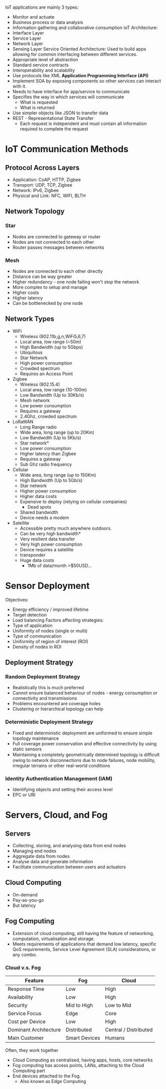 IoT applications are mainly 3 types:
- Monitor and actuate
- Business process or data analysis
- Information gathering and collaborative consumption
IoT Architecture:
- Interface Layer
- Service Layer
- Network Layer
- Sensing Layer
Service Oriented Architecture: Used to build apps allowing for common interfacing between different services.
- Appropriate level of abstraction
- Standard service contracts
- Interoperability and scalability
- Use protocols like XML
**Application Programming Interface (API)**
- Implement SOA by exposing components so other services can interact with it.
- Needs to have interface for app/service to communicate
- Specifies the way in which services will communicate
	- What is requested
	- What is returned
- Use simpler objects like JSON to transfer data
- REST - Representational State Transfer
	- Each request is independent and must contain all information required to complete the request
# IoT Communication Methods
## Protocol Across Layers
- Application: CoAP, HTTP, Zigbee
- Transport: UDP, TCP, Zigbee
- Network: IPv6, Zigbee
- Physical and Link: NFC, WIFI, BLTH
## Network Topology
### Star
- Nodes are connected to gateway or router
- Nodes are not connected to each other
- Router passes messages between networks
### Mesh
- Nodes are connected to each other directly
- Distance can be way greater
- Higher redundancy - one node failing won't stop the network
- More complex to setup and manage
- Higher costs
- Higher latency
- Can be bottlenecked by one node
## Network Types
- WiFi
	- Wireless (802.11b,g,n,WiFi5,6,7)
	- Local area, low range (~50m)
	- High Bandwidth (up to 5Gbps)
	- Ubiquitous
	- Star Network
	- High power consumption
	- Crowded spectrum
	- Requires an Access Point
- Zigbee
	- Wireless (802.15.4)
	- Local area, low range (10-100m)
	- Low Bandwidth (Up to 30Kb/s)
	- Mesh network
	- Low power consumption
	- Requires a gateway
	- 2.4Ghz, crowded spectrum
- LoRaWAN
	- Long Range radio
	- Wide area, long range (up to 20Km)
	- Low Bandwidth (Up to 5Kb/s)
	- Star network*
	- Low power consumption
	- Higher latency than Zigbee
	- Requires a gateway
	- Sub Ghz radio frequency
- Cellular
	- Wide area, long range (up to 150Km)
	- High Bandwidth (Up to 5Gb/s)
	- Star network
	- Higher power consumption
	- Higher data costs
	- Expensive to deploy (relying on cellular companies)
		- Dead spots
	- Shared bandwidth
	- Device needs a modem
- Satellite
	- Accessible pretty much anywhere outdoors.
	- Can be very high bandwidth*
	- Very resilient data transfer
	- Very high power consumption
	- Device requires a satellite
	- transponder
	- Huge data costs
		- 1Mb of data/month >$50USD...
# Sensor Deployment
Objectives:
- Energy efficiency / improved lifetime
- Target detection
- Load balancing
Factors affecting strategies:
- Type of application
- Uniformity of nodes (single or multi)
- Type of communication
- Uniformity of region of interest (ROI)
- Density of nodes in ROI
## Deployment Strategy
### Random Deployment Strategy
- Realistically this is much preferred
- Cannot ensure balanced behaviour of nodes - energy consumption or connectivity and transmissions
- Problems encountered are coverage holes
- Clustering or hierarchical topology can help
### Deterministic Deployment Strategy
- Fixed and deterministic deployment are uniformed to ensure simple topology maintenance
- Full coverage power conservation and effective connectivity by using static sensors
- Maintaining a completely geometrically determined topology is diﬃcult owing to network disconnections due to node failures, node mobility, irregular terrains or other real-world conditions
### Identity Authentication Management (IAM)
- Identifying objects and setting their access level
- EPC or URI
# Servers, Cloud, and Fog
## Servers
- Collecting, storing, and analysing data from end nodes
- Managing end nodes
- Aggregate data from nodes
- Analyse data and generate information
- Facilitate communication between users and actuators
## Cloud Computing
- On-demand
- Pay-as-you-go
- But latency
## Fog Computing
- Extension of cloud computing, still having the feature of networking, computation, virtualisation and storage.
- Meets requirements of applications that demand low latency, specific QoS requirements, Service Level Agreement (SLA) considerations, or any combo.
### Cloud v.s. Fog

| Feature               | Fog           | Cloud                 |
| --------------------- | ------------- | --------------------- |
| Response Time         | Low           | High                  |
| Availability          | Low           | High                  |
| Security              | Mid to High   | Low to Mid            |
| Service Focus         | Edge          | Core                  |
| Cost per Device       | Low           | High                  |
| Dominant Architecture | Distributed   | Central / Distributed |
| Main Customer         | Smart Devices | Humans                |
Often, they work together
- Cloud Computing as centralised, having apps, hosts, core networks
- Fog computing has access points, LANs, attaching to the Cloud Computing part
- End devices attached to the Fog.
	- Also known as Edge Computing